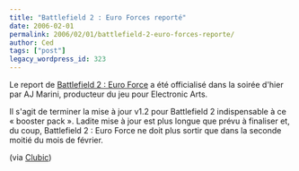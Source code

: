 ```yaml
---
title: "Battlefield 2 : Euro Forces reporté"
date: 2006-02-01
permalink: 2006/02/01/battlefield-2-euro-forces-reporte/
author: Ced
tags: ["post"]
legacy_wordpress_id: 323
---
```


Le report de <a href="http://www.clubic.com/fiche-jeux-video-5948-0-battlefield-2-euro-force.html" hreflang="fr">Battlefield 2&nbsp;: Euro Force</a> a été officialisé dans la soirée d'hier par AJ Marini, producteur du jeu pour Electronic Arts.

Il s'agit de terminer la mise à jour v1.2 pour Battlefield 2 indispensable à ce «&nbsp;booster pack&nbsp;». Ladite mise à jour est plus longue que prévu à finaliser et, du coup, Battlefield 2&nbsp;: Euro Force ne doit plus sortir que dans la seconde moitié du mois de février.

<!-- excerpt -->

(via <a href="http://www.clubic.com/actualite-31531-bf2-euro-force-en-retard-le-patch-v1-2-egalement.html" hreflang="fr">Clubic</a>)
